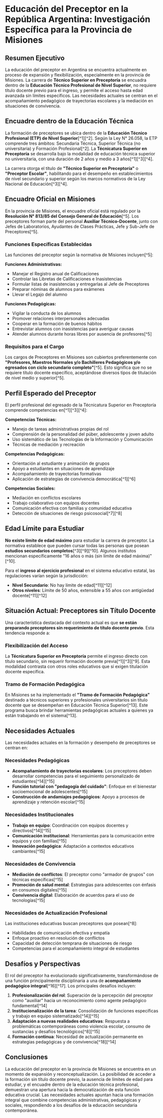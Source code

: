 
# Educación del Preceptor en la República Argentina: Investigación Específica para la Provincia de Misiones

## Resumen Ejecutivo

La educación del preceptor en Argentina se encuentra actualmente en proceso de expansión y flexibilización, especialmente en la provincia de Misiones. La carrera de **Técnico Superior en Preceptoría** se encuadra dentro de la **Educación Técnico Profesional de Nivel Superior**, no requiere título docente previo para el ingreso, y permite el acceso hasta edad avanzada sin límites específicos. Las necesidades actuales se centran en el acompañamiento pedagógico de trayectorias escolares y la mediación en situaciones de convivencia.

## Encuadre dentro de la Educación Técnica

La formación de preceptores se ubica dentro de la **Educación Técnico Profesional (ETP) de Nivel Superior**[^1][^2]. Según la Ley N° 26.058, la ETP comprende tres ámbitos: Secundaria Técnica, Superior Técnica (no universitaria) y Formación Profesional[^2]. La **Técnicatura Superior en Preceptoría** se desarrolla bajo la modalidad de educación técnica superior no universitaria, con una duración de 2 años y medio a 3 años[^1][^3][^4].

La carrera otorga el título de **"Técnico Superior en Preceptoría"** o **"Preceptor Escolar"**, habilitando para el desempeño en establecimientos de nivel secundario y superior según los marcos normativos de la Ley Nacional de Educación[^3][^4].

## Encuadre Oficial en Misiones

En la provincia de Misiones, el encuadre oficial está regulado por la **Resolución N° 813/85 del Consejo General de Educación**[^5]. Los preceptores forman parte del personal **Auxiliar Técnico-Docente**, junto con Jefes de Laboratorios, Ayudantes de Clases Prácticas, Jefe y Sub-Jefe de Preceptores[^5].

### Funciones Específicas Establecidas

Las funciones del preceptor según la normativa de Misiones incluyen[^5]:

**Funciones Administrativas:**

- Manejar el Registro anual de Calificaciones
- Controlar las Libretas de Calificaciones e Inasistencias
- Formular listas de inasistencias y entregarlas al Jefe de Preceptores
- Preparar nóminas de alumnos para exámenes
- Llevar el Legajo del alumno

**Funciones Pedagógicas:**

- Vigilar la conducta de los alumnos
- Promover relaciones interpersonales adecuadas
- Cooperar en la formación de buenos hábitos
- Entrevistar alumnos con inasistencias para averiguar causas
- Atender alumnos durante horas libres por ausencia de profesores[^5]


### Requisitos para el Cargo

Los cargos de Preceptores en Misiones son cubiertos preferentemente con **"Profesores, Maestros Normales y/o Bachilleres Pedagógicos y/o egresados con ciclo secundario completo"**[^5]. Esto significa que no se requiere título docente específico, aceptándose diversos tipos de titulación de nivel medio y superior[^5].

## Perfil Esperado del Preceptor

El perfil profesional del egresado de la Técnicatura Superior en Preceptoría comprende competencias en[^1][^3][^4]:

**Competencias Técnicas:**

- Manejo de tareas administrativas propias del rol
- Comprensión de la personalidad del púber, adolescente y joven adulto
- Uso sistemático de las Tecnologías de la Información y Comunicación
- Técnicas de mediación y recreación

**Competencias Pedagógicas:**

- Orientación al estudiante y animación de grupos
- Apoyo a estudiantes en situaciones de aprendizaje
- Acompañamiento de trayectorias formativas
- Aplicación de estrategias de convivencia democrática[^1][^6]

**Competencias Sociales:**

- Mediación en conflictos escolares
- Trabajo colaborativo con equipos docentes
- Comunicación efectiva con familias y comunidad educativa
- Detección de situaciones de riesgo psicosocial[^7][^8]


## Edad Límite para Estudiar

**No existe límite de edad máximo** para estudiar la carrera de preceptor. La normativa establece que pueden cursar todas las personas que posean **estudios secundarios completos**[^3][^9][^10]. Algunos institutos mencionan específicamente "16 años o más (sin límite de edad máxima)"[^10].

Para el **ingreso al ejercicio profesional** en el sistema educativo estatal, las regulaciones varían según la jurisdicción:

- **Nivel Secundario**: No hay límite de edad[^11][^12]
- **Otros niveles**: Límite de 50 años, extensible a 55 años con antigüedad docente[^11][^12]


## Situación Actual: Preceptores sin Título Docente

Una característica destacada del contexto actual es que **se están preparando preceptores sin requerimiento de título docente previo**. Esta tendencia responde a:

### Flexibilización del Acceso

La **Técnicatura Superior en Preceptoría** permite el ingreso directo con título secundario, sin requerir formación docente previa[^1][^3][^9]. Esta modalidad contrasta con otros roles educativos que sí exigen titulación docente específica.

### Tramo de Formación Pedagógica

En Misiones se ha implementado el **"Tramo de Formación Pedagógica"** destinado a técnicos superiores y profesionales universitarios sin título docente que se desempeñan en Educación Técnica Superior[^13]. Este programa busca brindar herramientas pedagógicas actuales a quienes ya están trabajando en el sistema[^13].

## Necesidades Actuales

Las necesidades actuales en la formación y desempeño de preceptores se centran en:

### Necesidades Pedagógicas

- **Acompañamiento de trayectorias escolares**: Los preceptores deben desarrollar competencias para el seguimiento personalizado de estudiantes[^14][^15]
- **Función tutorial con "pedagogía del cuidado"**: Enfoque en el bienestar socioemocional de adolescentes[^15]
- **Construcción de andamiajes pedagógicos**: Apoyo a procesos de aprendizaje y retención escolar[^15]


### Necesidades Institucionales

- **Trabajo en equipo**: Coordinación con equipos docentes y directivos[^14][^15]
- **Comunicación institucional**: Herramientas para la comunicación entre equipos y con familias[^15]
- **Innovación pedagógica**: Adaptación a contextos educativos cambiantes[^15]


### Necesidades de Convivencia

- **Mediación de conflictos**: El preceptor como "armador de grupos" con técnicas específicas[^15]
- **Promoción de salud mental**: Estrategias para adolescentes con énfasis en consumos digitales[^15]
- **Convivencia digital**: Elaboración de acuerdos para el uso de tecnologías[^15]


### Necesidades de Actualización Profesional

Las instituciones educativas buscan preceptores que posean[^8]:

- Habilidades de comunicación efectiva y empatía
- Enfoque proactivo en resolución de conflictos
- Capacidad de detección temprana de situaciones de riesgo
- Competencias para el acompañamiento integral de estudiantes


## Desafíos y Perspectivas

El rol del preceptor ha evolucionado significativamente, transformándose de una función principalmente disciplinaria a una de **acompañamiento pedagógico integral**[^16][^17]. Los principales desafíos incluyen:

1. **Profesionalización del rol**: Superación de la percepción del preceptor como "auxiliar" hacia un reconocimiento como agente pedagógico fundamental[^14]
2. **Institucionalización de la tarea**: Consolidación de funciones específicas y trabajo en equipo sistematizado[^14][^15]
3. **Adaptación a nuevas realidades educativas**: Respuesta a problemáticas contemporáneas como violencia escolar, consumo de sustancias y desafíos tecnológicos[^8][^15]
4. **Formación continua**: Necesidad de actualización permanente en estrategias pedagógicas y de convivencia[^18][^14]

## Conclusiones

La educación del preceptor en la provincia de Misiones se encuentra en un momento de expansión y reconceptualización. La posibilidad de acceder a la formación sin título docente previo, la ausencia de límites de edad para estudiar, y el encuadre dentro de la educación técnica profesional, demuestran una apertura hacia la democratización de esta función educativa crucial. Las necesidades actuales apuntan hacia una formación integral que combine competencias administrativas, pedagógicas y sociales, respondiendo a los desafíos de la educación secundaria contemporánea.



